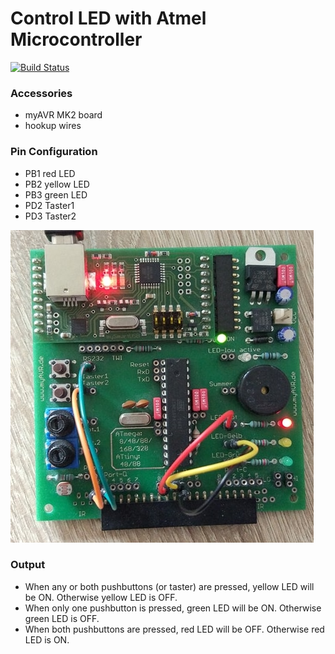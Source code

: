# Control LED with Atmel Microcontroller
[![Build Status](https://travis-ci.org/piLinux/avrLEDcontrol.svg?branch=master)](https://travis-ci.org/piLinux/avrLEDcontrol)

### Accessories
- myAVR MK2 board
- hookup wires

### Pin Configuration
- PB1  red LED 
- PB2  yellow LED 
- PB3  green LED 
- PD2  Taster1 
- PD3  Taster2

![Image](img1.jpg)

### Output
- When any or both pushbuttons (or taster) are pressed, yellow LED will be ON. Otherwise yellow LED is OFF. 
- When only one pushbutton is pressed, green LED will be ON. Otherwise green LED is OFF. 
- When both pushbuttons are pressed, red LED will be OFF. Otherwise red LED is ON.
